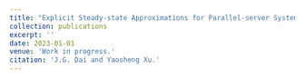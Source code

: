 ```yaml
---
title: "Explicit Steady-state Approximations for Parallel-server Systems"
collection: publications
excerpt: ''
date: 2023-01-01
venue: 'Work in progress.'
citation: 'J.G. Dai and Yaosheng Xu.'
---
```

